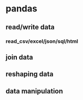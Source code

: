 


# pandas 

## read/write data
### read_csv/excel/json/sql/html
## join data 
## reshaping data 
## data manipulation


